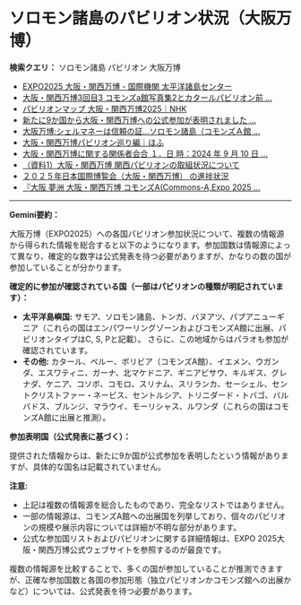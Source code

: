 # ソロモン諸島のパビリオン状況（大阪万博）

**検索クエリ：** ソロモン諸島 パビリオン 大阪万博

- [EXPO2025 大阪・関西万博 - 国際機関 太平洋諸島センター](https://pic.or.jp/featured_word/10255/)
- [大阪・関西万博3回目3 コモンズa館写真集2とカタールパビリオン前 ...](https://ameblo.jp/bomuu/entry-12895014892.html)
- [パビリオンマップ 大阪・関西万博2025｜NHK](https://www3.nhk.or.jp/news/special/osaka_expo/pavilion/)
- [新たに9か国から大阪・関西万博への公式参加が表明されました ...](https://www.expo2025.or.jp/news/news-20220531-01/)
- [大阪万博:シェルマネーは信頼の証…ソロモン諸島（コモンズＡ館 ...](https://www.yomiuri.co.jp/expo2025/now/20250523-OYO1T50009/)
- [大阪・関西万博パビリオン巡り編｜ほふ](https://note.com/matugeya/n/nedf39f8182d6)
- [大阪・関西万博に関する関係者会合 １．日 時：2024 年 9 月 10 日 ...](https://www.cas.go.jp/jp/seisaku/osaka_kansai_banpaku/pdf/r60910_siryou1.pdf)
- [（資料1）大阪・関西万博 関西パビリオンの取組状況について](https://www.kouiki-kansai.jp/material/files/group/3/1-170shiryo1.pdf)
- [２０２５年日本国際博覧会（大阪・関西万博） の進捗状況](https://www.cas.go.jp/jp/seisaku/expo_suisin_honbu/kankei_renraku/dai5/siryou1.pdf)
- [『大阪 夢洲 大阪・関西万博 コモンズA(Commons-A,Expo 2025 ...](https://4travel.jp/travelogue/11979428)


---

**Gemini要約：**

大阪万博（EXPO2025）への各国パビリオン参加状況について、複数の情報源から得られた情報を総合すると以下のようになります。参加国数は情報源によって異なり、確定的な数字は公式発表を待つ必要がありますが、かなりの数の国が参加していることが分かります。

**確定的に参加が確認されている国（一部はパビリオンの種類が明記されています）：**

* **太平洋島嶼国:** サモア、ソロモン諸島、トンガ、バヌアツ、パプアニューギニア（これらの国はエンパワーリングゾーンおよびコモンズA館に出展、パビリオンタイプはC, S, Pと記載）。  さらに、この地域からはパラオも参加が確認されています。
* **その他:** カタール、ペルー、ボリビア（コモンズA館）、イエメン、ウガンダ、エスワティニ、ガーナ、北マケドニア、ギニアビサウ、キルギス、グレナダ、ケニア、コソボ、コモロ、スリナム、スリランカ、セーシェル、セントクリストファー・ネービス、セントルシア、トリニダード・トバゴ、バルバドス、ブルンジ、マラウイ、モーリシャス、ルワンダ（これらの国はコモンズA館に出展と推測）。

**参加表明国（公式発表に基づく）：**

提供された情報からは、新たに9か国が公式参加を表明したという情報がありますが、具体的な国名は記載されていません。

**注意:**

* 上記は複数の情報源を総合したものであり、完全なリストではありません。
* 一部の情報源は、コモンズA館への出展国を列挙しており、個々のパビリオンの規模や展示内容については詳細が不明な部分があります。
* 公式な参加国リストおよびパビリオンに関する詳細情報は、EXPO 2025大阪・関西万博公式ウェブサイトを参照するのが最良です。


複数の情報源を比較することで、多くの国が参加していることが推測できますが、正確な参加国数と各国の参加形態（独立パビリオンかコモンズ館への出展かなど）については、公式発表を待つ必要があります。

